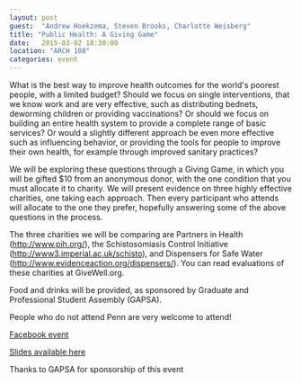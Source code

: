 ```yaml
---
layout: post
guest:  "Andrew Hoekzema, Steven Brooks, Charlotte Weisberg"
title: "Public Health: A Giving Game"
date:   2015-03-02 18:30:00
location: "ARCH 108"
categories: event
---
```


What is the best way to improve health outcomes for the world's poorest people, with a limited budget? Should we focus on single interventions, that we know work and are very effective, such as distributing bednets, deworming children or providing vaccinations? Or should we focus on building an entire health system to provide a complete range of basic services? Or would a slightly different approach be even more effective such as influencing behavior, or providing the tools for people to improve their own health, for example through improved sanitary practices?

We will be exploring these questions through a Giving Game, in which you will be gifted $10 from an anonymous donor, with the one condition that you must allocate it to charity. We will present evidence on three highly effective charities, one taking each approach. Then every participant who attends will allocate to the one they prefer, hopefully answering some of the above questions in the process.

The three charities we will be comparing are Partners in Health (http://www.pih.org/), the Schistosomiasis Control Initiative (http://www3.imperial.ac.uk/schisto), and Dispensers for Safe Water (http://www.evidenceaction.org/dispensers/). You can read evaluations of these charities at GiveWell.org.

Food and drinks will be provided, as sponsored by Graduate and Professional Student Assembly (GAPSA).

People who do not attend Penn are very welcome to attend!

[Facebook event](https://www.facebook.com/events/1622061158024854/)

[Slides available here](https://docs.google.com/presentation/d/1dQx2Ji7AWb4Pm5HsN2tmufPI_fDugQEIam_TfflhJiw/edit#slide=id.p)

Thanks to GAPSA for sponsorship of this event
